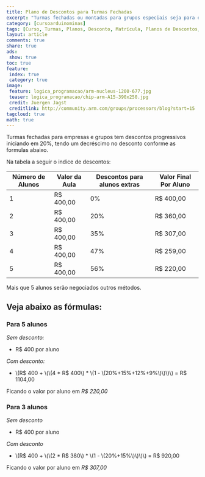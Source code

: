 ```yaml
---
title: Plano de Descontos para Turmas Fechadas
excerpt: "Turmas fechadas ou montadas para grupos especiais seja para empresas ou escolas tem descontos progressivos conforme sugerido nesta tabela, consulte para turmas especiais em escolas particulares do ensino médio"
category: [cursoarduinominas]
tags: [Curso, Turmas, Planos, Desconto, Matrícula, Planos de Descontos, Turmas Fechadas, Ensino Médio, Escola Privada, Escola Particular, Curso Particular, Agenda de Cursos, Arduino, Due, Tre, Uno, Mega, Zero, Rateio]
layout: article
comments: true
share: true
ads:
 show: true
toc: true
feature:
 index: true
 category: true
image:
 feature: logica_programacao/arm-nucleus-1200-677.jpg
 teaser: logica_programacao/chip-arm-A15-390x250.jpg
 credit: Juergen Jagst
 creditlink: http://community.arm.com/groups/processors/blog?start=15
tagcloud: true
math: true
---
```


Turmas fechadas para empresas e grupos tem descontos progressivos 
iniciando em 20%, tendo um decréscimo no desconto conforme as formulas abaixo.

Na tabela a seguir o indice de descontos:

| Número de Alunos | Valor da Aula | Descontos para alunos extras | Valor Final Por Aluno |
|----|----|----|----|
| 1 | R$ 400,00 |  0% | R$ 400,00 |
| 2 | R$ 400,00 | 20% | R$ 360,00 |
| 3 | R$ 400,00 | 35% | R$ 307,00 |
| 4 | R$ 400,00 | 47% | R$ 259,00 |
| 5 | R$ 400,00 | 56% | R$ 220,00 |   

Mais que 5 alunos serão negociados outros métodos.

## Veja abaixo as fórmulas:

### Para 5 alunos

*Sem desconto:*

 * R$ 400 por aluno

*Com desconto:*

 * \\(R$ 400 + \\(\\(4 * R$ 400\\) * \\(1 - \\(20%+15%+12%+9%\\)\\)\\)\\) = R$ 1104,00 

Ficando o valor por aluno em  *R$ 220,00*

### Para 3 alunos

*Sem desconto*

 * R$ 400 por aluno

*Com desconto*

 * \\(R$ 400 + \\(\\(2 * R$ 380\\) * \\(1 - \\(20%+15%\\)\\)\\)\\) = R$ 920,00 
 
Ficando o valor por aluno em *R$ 307,00*
